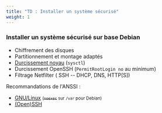 ```yaml
---
title: "TD : Installer un système sécurisé"
weight: 1
---
```

### Installer un système sécurisé sur base Debian

- Chiffrement des disques
- Partitionnement et montage adaptés
- [Durcissement noyau](/td/sysctl.conf) (`sysctl`)
- Durcissement OpenSSH (`PermitRootLogin no` au minimum)
- Filtrage Netfilter (<i class="fa fa-down-long"></i> SSH --
  <i class="fa fa-up-long"></i> DHCP, DNS, HTTP[S])

<i class="fa fa-arrow-right"></i> Recommandations de l'ANSSI :

- [GNU/Linux](https://www.ssi.gouv.fr/reco-securite-systeme-linux/)
  <small>(<strike>`noexec`</strike> sur `/var` pour Debian)</small>
- [(Open)SSH](https://www.ssi.gouv.fr/nt-ssh/)
